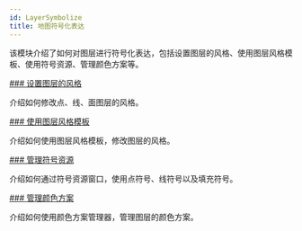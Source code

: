 ```yaml
---
id: LayerSymbolize
title: 地图符号化表达
---
```

该模块介绍了如何对图层进行符号化表达，包括设置图层的风格、使用图层风格模板、使用符号资源、管理颜色方案等。

[### 设置图层的风格](LayerStyleTab)

介绍如何修改点、线、面图层的风格。

[### 使用图层风格模板](LayerStyle)

介绍如何使用图层风格模板，修改图层的风格。

[### 管理符号资源](../../SymManager/AboutSymManager)

介绍如何通过符号资源窗口，使用点符号、线符号以及填充符号。

[### 管理颜色方案](ManageColorRamp)

介绍如何使用颜色方案管理器，管理图层的颜色方案。

